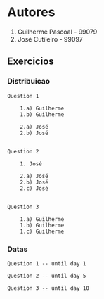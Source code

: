 # Autores

1. Guilherme Pascoal - 99079 
2. José Cutileiro - 99097

## Exercicios

### Distribuicao
```
Question 1 

    1.a) Guilherme
    1.b) Guilherme
    
    2.a) José
    2.b) José


Question 2

    1. José
    
    2.a) José 
    2.b) José
    2.c) José 


Question 3

    1.a) Guilherme
    1.b) Guilherme
    1.c) Guilherme
```

### Datas
```
Question 1 -- until day 1 

Question 2 -- until day 5

Question 3 -- until day 10
```
